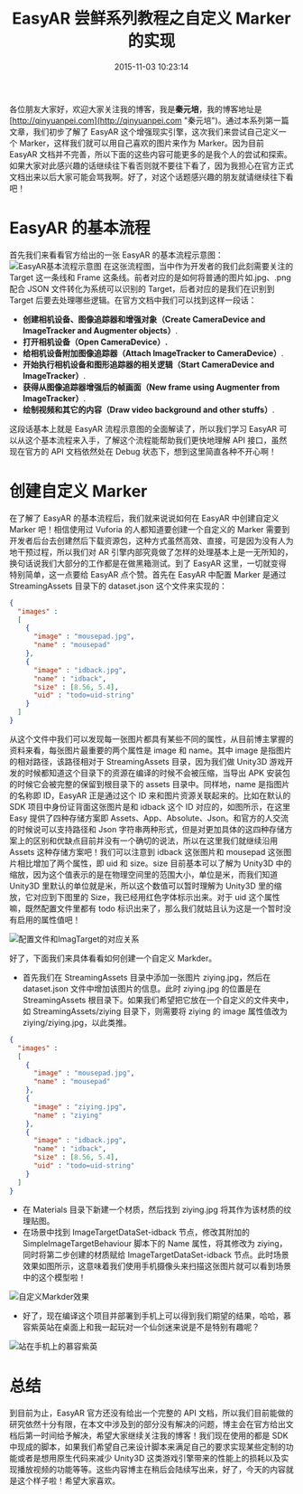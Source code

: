 ﻿---
abbrlink: 1156673678
categories:
- Unity3D
date: 2015-11-03 10:23:14
description: 如果我们希望把它放在一个自定义的文件夹中，如 StreamingAssets/ziying 目录下，则需要将 ziying 的 image 属性值改为 ziying/ziying.jpg，以此类推;[EasyAR 基本流程示意图](https://ww1.sinaimg.cn/large/4c36074fly1fzix180mu7j20g0057dft.jpg);我们可以注意到 idback 这张图片和 mousepad 这张图片相比增加了两个属性，即 uid 和 size
tags:
- 增强现实
- AR
- Unity3D
- 教程
title: EasyAR 尝鲜系列教程之自定义 Marker 的实现
---

各位朋友大家好，欢迎大家关注我的博客，我是**秦元培**，我的博客地址是[http://qinyuanpei.com](http://qinyuanpei.com "秦元培")。通过本系列第一篇文章，我们初步了解了 EasyAR 这个增强现实引擎，这次我们来尝试自己定义一个 Marker，这样我们就可以用自己喜欢的图片来作为 Marker。因为目前 EasyAR 文档并不完善，所以下面的这些内容可能更多的是我个人的尝试和探索。如果大家对此感兴趣的话继续往下看否则就不要往下看了，因为我担心在官方正式文档出来以后大家可能会骂我啊。好了，对这个话题感兴趣的朋友就请继续往下看吧！

<!--more-->

# EasyAR 的基本流程
首先我们来看看官方给出的一张 EasyAR 的基本流程示意图：
![EasyAR基本流程示意图](https://ww1.sinaimg.cn/large/4c36074fly1fzix180mu7j20g0057dft.jpg)
在这张流程图，当中作为开发者的我们此刻需要关注的 Target 这一条线和 Frame 这条线。前者对应的是如何将普通的图片如.jpg、.png 配合 JSON 文件转化为系统可以识别的 Target，后者对应的是我们在识别到 Target 后要去处理哪些逻辑。在官方文档中我们可以找到这样一段话：
* **创建相机设备、图像追踪器和增强对象（Create CameraDevice and ImageTracker and Augmenter objects）**.
* **打开相机设备（Open CameraDevice）.**
* **给相机设备附加图像追踪器（Attach ImageTracker to CameraDevice）**.
* **开始执行相机设备和图形追踪器的相关逻辑（Start CameraDevice and ImageTracker）**.
* **获得从图像追踪器增强后的帧画面（New frame using Augmenter from ImageTracker）**.
* **绘制视频和其它的内容（Draw video background and other stuffs）**.

这段话基本上就是 EasyAR 流程示意图的全面解读了，所以我们学习 EasyAR 可以从这个基本流程来入手，了解这个流程能帮助我们更快地理解 API 接口，虽然现在官方的 API 文档依然处在 Debug 状态下，想到这里简直各种不开心啊！

# 创建自定义 Marker
在了解了 EasyAR 的基本流程后，我们就来说说如何在 EasyAR 中创建自定义 Marker 吧！相信使用过 Vuforia 的人都知道要创建一个自定义的 Marker 需要到开发者后台去创建然后下载资源包，这种方式虽然高效、直接，可是因为没有人为地干预过程，所以我们对 AR 引擎内部究竟做了怎样的处理基本上是一无所知的，换句话说我们大部分的工作都是在做黑箱测试。到了 EasyAR 这里，一切就变得特别简单，这一点要给 EasyAR 点个赞。首先在 EasyAR 中配置 Marker 是通过 StreamingAssets 目录下的 dataset.json 这个文件来实现的：
```json
{
  "images" :
  [
    {
      "image" : "mousepad.jpg",
      "name" : "mousepad"
    },
    {
      "image" : "idback.jpg",
      "name" : "idback",
      "size" : [8.56, 5.4],
      "uid" : "todo=uid-string"
    }
  ]
}
```
从这个文件中我们可以发现每一张图片都具有某些不同的属性，从目前博主掌握的资料来看，每张图片最重要的两个属性是 image 和 name。其中 image 是指图片的相对路径，该路径相对于 StreamingAssets 目录，因为我们做 Unity3D 游戏开发的时候都知道这个目录下的资源在编译的时候不会被压缩，当导出 APK 安装包的时候它会被完整的保留到根目录下的 assets 目录中。同样地，name 是指图片的名称即 ID，EasyAR 正是通过这个 ID 来和图片资源关联起来的。比如在默认的 SDK 项目中身份证背面这张图片是和 idback 这个 ID 对应的，如图所示，在这里 Easy 提供了四种存储方案即 Assets、App、Absolute、Json。和官方的人交流的时候说可以支持路径和 Json 字符串两种形式，但是对更加具体的这四种存储方案上的区别和优缺点目前并没有一个确切的说法，所以在这里我们就继续沿用 Assets 这种存储方案吧！我们可以注意到 idback 这张图片和 mousepad 这张图片相比增加了两个属性，即 uid 和 size。size 目前基本可以了解为 Unity3D 中的缩放，因为这个值表示的是在物理空间里的范围大小，单位是米，而我们知道 Unity3D 里默认的单位就是米，所以这个数值可以暂时理解为 Unity3D 里的缩放，它对应到下图里的 Size，我已经用红色字体标示出来。对于 uid 这个属性嘛，既然配置文件里都有 todo 标识出来了，那么我们就姑且认为这是一个暂时没有启用的属性值吧！


![配置文件和ImagTarget的对应关系](https://ww1.sinaimg.cn/large/None.jpg)

好了，下面我们来具体看看如何创建一个自定义 Markder。
* 首先我们在 StreamingAssets 目录中添加一张图片 ziying.jpg，然后在 dataset.json 文件中增加该图片的信息。此时 ziying.jpg 的位置是在 StreamingAssets 根目录下。如果我们希望把它放在一个自定义的文件夹中，如 StreamingAssets/ziying 目录下，则需要将 ziying 的 image 属性值改为 ziying/ziying.jpg，以此类推。

```json
{
  "images" :
  [
    {
      "image" : "mousepad.jpg",
      "name" : "mousepad"
    },
    {
      "image" : "ziying.jpg",
      "name" : "ziying"
    },
    {
      "image" : "idback.jpg",
      "name" : "idback",
      "size" : [8.56, 5.4],
      "uid" : "todo=uid-string"
    }
  ]
}
```
* 在 Materials 目录下新建一个材质，然后找到 ziying.jpg 将其作为该材质的纹理贴图。
* 在场景中找到 ImageTargetDataSet-idback 节点，修改其附加的 SimpleImageTargetBehaviour 脚本下的 Name 属性，将其修改为 ziying，同时将第二步创建的材质赋给 ImageTargetDataSet-idback 节点。此时场景效果如图所示，这意味着我们使用手机摄像头来扫描这张图片就可以看到场景中的这个模型啦！

![自定义Markder效果](https://ww1.sinaimg.cn/large/None.jpg)

* 好了，现在编译这个项目并部署到手机上可以得到我们期望的结果，哈哈，慕容紫英站在桌面上和我一起玩对一个仙剑迷来说是不是特别有趣呢？

![站在手机上的慕容紫英](https://ww1.sinaimg.cn/large/4c36074fly1fz68j4zrs5j20dc0m8al9.jpg)


# 总结
到目前为止，EasyAR 官方还没有给出一个完整的 API 文档，所以我们目前能做的研究依然十分有限，在本文中涉及到的部分没有解决的问题，博主会在官方给出文档后第一时间给予解决，希望大家继续关注我的博客！我们现在使用的都是 SDK 中现成的脚本，如果我们希望自己来设计脚本来满足自己的要求实现某些定制的功能或者是想用原生代码来减少 Unity3D 这类游戏引擎带来的性能上的损耗以及实现播放视频的功能等等。这些内容博主在稍后会陆续写出来，好了，今天的内容就是这个样子啦！希望大家喜欢。